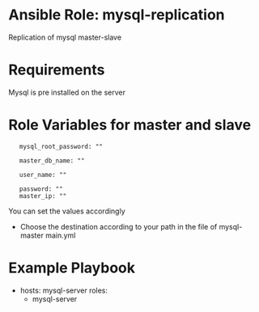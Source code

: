 # Ansible Role: mysql-replication

Replication of mysql master-slave

# Requirements

Mysql is pre installed on the server


# Role Variables for master and slave

       mysql_root_password: ""

       master_db_name: ""

       user_name: ""

       password: ""
       master_ip: ""

You can set the values accordingly


- Choose the destination according to your path in the file of mysql-master main.yml


# Example Playbook 

  - hosts: mysql-server
    roles:
      - mysql-server



